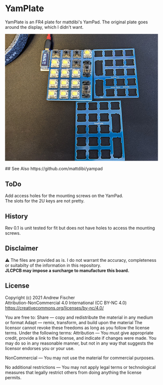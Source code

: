 # YamPlate

YamPlate is an FR4 plate for mattdibi's YamPad. The original plate goes around the display, which I didn't want.
<p align="center">
<img src="img/yamplate.jpg" alt="YamPlate PCBs" width="600"/>
</p>
## See Also
https://github.com/mattdibi/yampad

## ToDo
Add access holes for the mounting screws on the YamPad.<br>
The slots for the 2U keys are not pretty. 

## History
Rev 0.1 is unit tested for fit but does not have holes to access the mounting screws. 

## Disclaimer
:warning:  The files are provided as is.  I do not warrant the accuracy, completeness or suitabilty of the information in this repository. <br>
<b>JLCPCB may impose a surcharge to manufacture this board. </b>

## License

Copyright (c) 2021 Andrew Fischer <br>
Attribution-NonCommercial 4.0 International (CC BY-NC 4.0)
https://creativecommons.org/licenses/by-nc/4.0/

You are free to:
Share — copy and redistribute the material in any medium or format
Adapt — remix, transform, and build upon the material
The licensor cannot revoke these freedoms as long as you follow the license terms.
Under the following terms:
Attribution — You must give appropriate credit, provide a link to the license, and indicate if changes were made. You may do so in any reasonable manner, but not in any way that suggests the licensor endorses you or your use.

NonCommercial — You may not use the material for commercial purposes.

No additional restrictions — You may not apply legal terms or technological measures that legally restrict others from doing anything the license permits.

